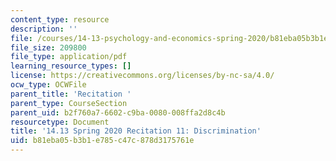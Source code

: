 ```yaml
---
content_type: resource
description: ''
file: /courses/14-13-psychology-and-economics-spring-2020/b81eba05b3b1e785c47c878d3175761e_MIT14_13s20_rec11.pdf
file_size: 209800
file_type: application/pdf
learning_resource_types: []
license: https://creativecommons.org/licenses/by-nc-sa/4.0/
ocw_type: OCWFile
parent_title: 'Recitation '
parent_type: CourseSection
parent_uid: b2f760a7-6602-c9ba-0080-008ffa2d8c4b
resourcetype: Document
title: '14.13 Spring 2020 Recitation 11: Discrimination'
uid: b81eba05-b3b1-e785-c47c-878d3175761e
---
```

